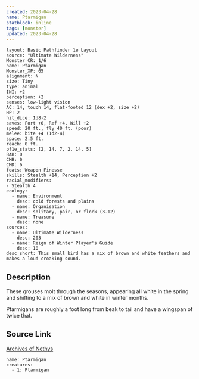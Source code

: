 ```yaml
---
created: 2023-04-28
name: Ptarmigan
statblock: inline
tags: [monster]
updated: 2023-04-28
---
```

```statblock
layout: Basic Pathfinder 1e Layout
source: "Ultimate Wilderness"
Monster_CR: 1/6
name: Ptarmigan
Monster_XP: 65
alignment: N
size: Tiny
type: animal
INI: +2
perception: +2
senses: low-light vision
AC: 14, touch 14, flat-footed 12 (dex +2, size +2)
HP: 2
hit_dice: 1d8-2
saves: Fort +0, Ref +4, Will +2
speed: 20 ft., fly 40 ft. (poor)
melee: bite +4 (1d2-4)
space: 2.5 ft.
reach: 0 ft.
pf1e_stats: [2, 14, 7, 2, 14, 5]
BAB: 0
CMB: 0
CMD: 6
feats: Weapon Finesse
skills: Stealth +14, Perception +2
racial_modifiers:
- Stealth 4
ecology:
  - name: Environment
    desc: cold forests and plains
  - name: Organisation
    desc: solitary, pair, or flock (3-12)
  - name: Treasure
    desc: none
sources:
  - name: Ultimate Wilderness
    desc: 203
  - name: Reign of Winter Player's Guide
    desc: 10
desc_short: This small bird has a mix of brown and white feathers and makes a loud croaking sound.
```
## Description
These grouses molt through the seasons, appearing all white in the spring and shifting to a mix of brown and white in winter months.

 Ptarmigans are roughly a foot long from beak to tail and have a wingspan of twice that.
## Source Link
[Archives of Nethys](https://aonprd.com/MonsterDisplay.aspx?ItemName=Ptarmigan)
```encounter-table
name: Ptarmigan
creatures:
  - 1: Ptarmigan
```
